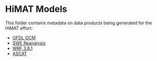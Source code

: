 # HiMAT Models

This folder contains metadata on data products being generated for the HiMAT effort:

* [GFDL GCM](https://github.com/NASA-Planetary-Science/HiMAT/tree/master/dataProducts/GFDL)
* [SWE Reanalysis](https://github.com/NASA-Planetary-Science/HiMAT/tree/master/dataProducts/SWE_reanalysis)
* [WRF 3.8.1](https://github.com/NASA-Planetary-Science/HiMAT/tree/master/dataProducts/WRF_3.8.1)
* [ASCAT](https://github.com/NASA-Planetary-Science/HiMAT/tree/master/dataProducts/ASCAT)